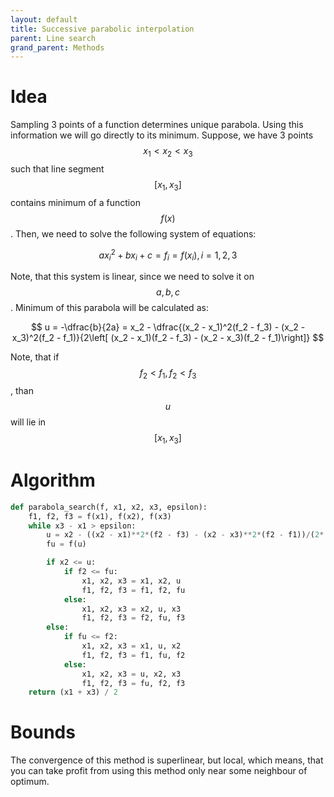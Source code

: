 ```yaml
---
layout: default
title: Successive parabolic interpolation
parent: Line search
grand_parent: Methods
---
```


# Idea
Sampling 3 points of a function determines unique parabola. Using this information we will go directly to its minimum. Suppose, we have 3 points $$x_1 < x_2 < x_3$$ such that line segment $$[x_1, x_3]$$ contains minimum of a function $$f(x)$$. Then, we need to solve the following system of equations:

$$
ax_i^2 + bx_i + c = f_i = f(x_i), i = 1,2,3 
$$

Note, that this system is linear, since we need to solve it on $$a,b,c$$. Minimum of this parabola will be calculated as:

$$
u = -\dfrac{b}{2a} = x_2 - \dfrac{(x_2 - x_1)^2(f_2 - f_3) - (x_2 - x_3)^2(f_2 - f_1)}{2\left[ (x_2 - x_1)(f_2 - f_3) - (x_2 - x_3)(f_2 - f_1)\right]}
$$

Note, that if $$f_2 < f_1, f_2 < f_3$$, than $$u$$ will lie in $$[x_1, x_3]$$

# Algorithm
```python
def parabola_search(f, x1, x2, x3, epsilon):
    f1, f2, f3 = f(x1), f(x2), f(x3)
    while x3 - x1 > epsilon:
        u = x2 - ((x2 - x1)**2*(f2 - f3) - (x2 - x3)**2*(f2 - f1))/(2*((x2 - x1)*(f2 - f3) - (x2 - x3)*(f2 - f1)))
        fu = f(u)

        if x2 <= u:
            if f2 <= fu:
                x1, x2, x3 = x1, x2, u
                f1, f2, f3 = f1, f2, fu
            else:
                x1, x2, x3 = x2, u, x3
                f1, f2, f3 = f2, fu, f3
        else:
            if fu <= f2:
                x1, x2, x3 = x1, u, x2
                f1, f2, f3 = f1, fu, f2
            else:
                x1, x2, x3 = u, x2, x3
                f1, f2, f3 = fu, f2, f3
    return (x1 + x3) / 2
```
# Bounds

The convergence of this method is superlinear, but local, which means, that you can take profit from using this method only near some neighbour of optimum.
